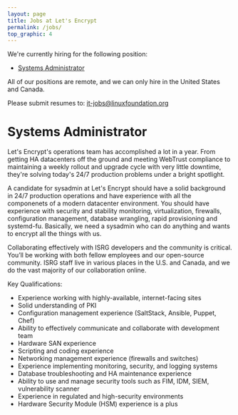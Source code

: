 ```yaml
---
layout: page
title: Jobs at Let's Encrypt
permalink: /jobs/
top_graphic: 4
---
```


We're currently hiring for the following position:

* [Systems Administrator](#systems-administrator)

All of our positions are remote, and we can only hire in the United States and Canada.

Please submit resumes to: <it-jobs@linuxfoundation.org>

# Systems Administrator

Let's Encrypt's operations team has accomplished a lot in a year. From getting HA datacenters off the ground and meeting WebTrust compliance to maintaining a weekly rollout and upgrade cycle with very little downtime, they're solving today's 24/7 production problems under a bright spotlight.

A candidate for sysadmin at Let's Encrypt should have a solid background in 24/7 production operations and have experience with all the componenets of a modern datacenter environment. You should have experience with security and stability monitoring, virtualization, firewalls, configuration management, database wrangling, rapid provisioning and systemd-fu. Basically, we need a sysadmin who can do anything and wants to encrypt all the things with us.

Collaborating effectively with ISRG developers and the community is critical. You’ll be working with both fellow employees and our open-source community. ISRG staff live in various places in the U.S. and Canada, and we do the vast majority of our collaboration online.

Key Qualifications:

* Experience working with highly-available, internet-facing sites
* Solid understanding of PKI
* Configuration management experience (SaltStack, Ansible, Puppet, Chef)
* Ability to effectively communicate and collaborate with development team
* Hardware SAN experience
* Scripting and coding experience
* Networking management experience (firewalls and switches)
* Experience implementing monitoring, security, and logging systems
* Database troubleshooting and HA maintenance experience
* Ability to use and manage security tools such as FIM, IDM, SIEM, vulnerability scanner
* Experience in regulated and high-security environments
* Hardware Security Module (HSM) experience is a plus
